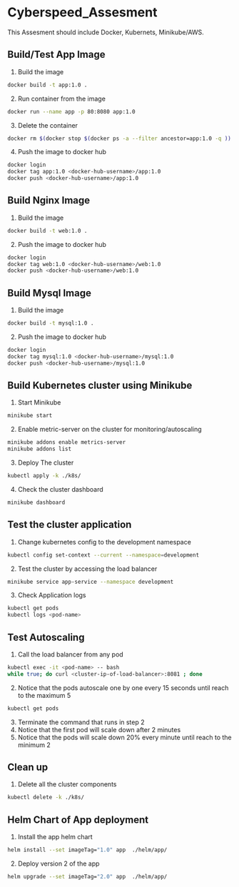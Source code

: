 # Cyberspeed_Assesment
This Assesment should include Docker, Kubernets, Minikube/AWS.

## Build/Test App Image
1. Build the image
```bash
docker build -t app:1.0 .
```
2. Run container from the image
```bash
docker run --name app -p 80:8080 app:1.0
```
3. Delete the container
```bash
docker rm $(docker stop $(docker ps -a --filter ancestor=app:1.0 -q ))
```
4. Push the image to docker hub
```bash
docker login
docker tag app:1.0 <docker-hub-username>/app:1.0
docker push <docker-hub-username>/app:1.0
```

## Build Nginx Image
1. Build the image
```bash
docker build -t web:1.0 .
```
2. Push the image to docker hub
```bash
docker login
docker tag web:1.0 <docker-hub-username>/web:1.0
docker push <docker-hub-username>/web:1.0
```

## Build Mysql Image
1. Build the image
```bash
docker build -t mysql:1.0 .
```
2. Push the image to docker hub
```bash
docker login
docker tag mysql:1.0 <docker-hub-username>/mysql:1.0
docker push <docker-hub-username>/mysql:1.0
```

## Build Kubernetes cluster using Minikube
1. Start Minikube
```bash
minikube start
```
2. Enable metric-server on the cluster for monitoring/autoscaling
```bash
minikube addons enable metrics-server
minikube addons list
```
3. Deploy The cluster
```bash
kubectl apply -k ./k8s/
```
4. Check the cluster dashboard
```bash
minikube dashboard
```

## Test the cluster application
1. Change kubernetes config to the development namespace
```bash
kubectl config set-context --current --namespace=development
```
2. Test the cluster by accessing the load balancer
```bash
minikube service app-service --namespace development
```
3. Check Application logs
```bash
kubectl get pods
kubectl logs <pod-name>
```

## Test Autoscaling
1. Call the load balancer from any pod
```bash
kubectl exec -it <pod-name> -- bash
while true; do curl <cluster-ip-of-load-balancer>:8081 ; done
```
2. Notice that the pods autoscale one by one every 15 seconds until reach to the maximum 5
```bash
kubectl get pods
```
3. Terminate the command that runs in step 2
4. Notice that the first pod will scale down after 2 minutes
5. Notice that the pods will scale down 20% every minute until reach to the minimum 2

## Clean up
1. Delete all the cluster components
```bash
kubectl delete -k ./k8s/
```

## Helm Chart of App deployment
1. Install the app helm chart
```bash
helm install --set imageTag="1.0" app  ./helm/app/
```
2. Deploy version 2 of the app
```bash
helm upgrade --set imageTag="2.0" app  ./helm/app/
```